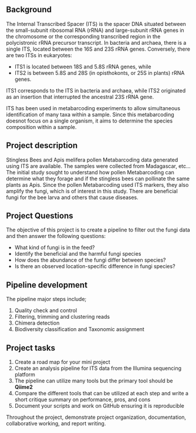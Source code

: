 ## Background
The Internal Transcribed Spacer (ITS) is the spacer DNA situated between the small-subunit ribosomal RNA (rRNA) and 
large-subunit rRNA genes in the chromosome or the corresponding transcribed region in the polycistronic rRNA precursor transcript.
In bacteria and archaea, there is a single ITS, located between the 16S and 23S rRNA genes. Conversely, there are two ITSs in eukaryotes: 
  - ITS1 is located between 18S and 5.8S rRNA genes, while 
  - ITS2 is between 5.8S and 28S (in opisthokonts, or 25S in plants) rRNA genes. 
 
ITS1 corresponds to the ITS in bacteria and archaea, while ITS2 originated as an insertion that interrupted the ancestral 23S rRNA gene.

ITS has been used in metabarcoding experiments to allow simultaneous identification of many taxa within a sample. Since this metabarcoding doesnot focus 
on a single organism, it aims to determine the species composition within a sample.

## Project description
Stingless Bees and Apis melifera pollen Metabarcoding data generated using ITS are available. The samples were collected from Madagascar, etc...
The initial study sought to understand how pollen Metabarcoding can determine what they forage and if the stingless bees can pollinate 
the same plants as Apis. Since the pollen Metabarcoding used ITS markers, they also amplify the fungi, which is of interest in this study. 
There are beneficial fungi for the bee larva and others that cause diseases. 

## Project Questions
The objective of this project is to create a pipeline to filter out the fungi data and then answer the following questions:
  - What kind of fungi is in the feed?
  - Identify the beneficial and the harmful fungi species
  - How does the abundance of the fungi differ between species? 
  - Is there an observed location-specific difference in fungi species?

## Pipeline development
The pipeline major steps include;
  1. Quality check and control
  2. Filtering, trimming and clustering reads
  3. Chimera detection
  4. Biodiversity classification and Taxonomic assignment

## Project tasks

1. Create a road map for your mini project
2. Create an analysis pipeline for ITS data from the Illumina sequencing platform
3. The pipeline can utilize many tools but the primary tool should be **Qiime2**
4. Compare the different tools that can be utilized at each step and write a short critique summary on performance, pros, and cons
5. Document your scripts and work on GitHub ensuring it is reproducible
    
Throughout the project, demonstrate project organization, documentation, collaborative working, and report writing.




